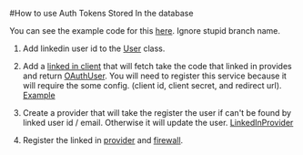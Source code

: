 #How to use Auth Tokens Stored In the database

You can see the example code for this [here](https://github.com/phptuts/starter-bundle-example/tree/github-oauth-example). Ignore stupid branch name.

1) Add linkedin user id to the [User](https://github.com/phptuts/starter-bundle-example/blob/github-oauth-example/src/AppBundle/Entity/User.php#L31) class.

2) Add a [linked in client](https://github.com/phptuts/starter-bundle-example/blob/github-oauth-example/src/AppBundle/Client/LinkedInClient.php) that will fetch take the code that linked in provides and return [OAuthUser](https://github.com/phptuts/StarterBundleForSymfony/blob/master/Model/User/OAuthUser.php).  You will need to register this service because it will require the some config.  (client id, client secret, and redirect url). [Example](https://github.com/phptuts/starter-bundle-example/blob/github-oauth-example/app/config/services.yml#L38)

3) Create a provider that will take the register the user if can't be found by linked user id / email.  Otherwise it will update the user. [LinkedInProvider](https://github.com/phptuts/starter-bundle-example/blob/github-oauth-example/src/AppBundle/Security/Provider/LinkedInProvider.php)

4) Register the linked in [provider](https://github.com/phptuts/starter-bundle-example/blob/github-oauth-example/app/config/security.yml#L22) and [firewall](https://github.com/phptuts/starter-bundle-example/blob/github-oauth-example/app/config/security.yml#L53).